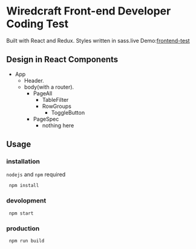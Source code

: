 # Wiredcraft Front-end Developer Coding Test

Built with React and Redux. Styles written in sass.live Demo:[frontend-test](https://romeroyang.github.io/)

## Design in React Components

* App
    * Header.
    * body(with a router).
        * PageAll
            * TableFilter
            * RowGroups
                * ToggleButton
        * PageSpec
            * nothing here

## Usage

### installation

`nodejs` and `npm` required

```
 npm install
```

### devolopment

```
 npm start
```

### production

```
 npm run build
```

